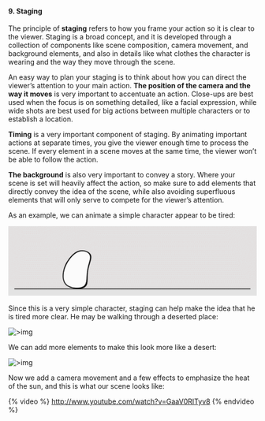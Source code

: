 #### 9. Staging

The principle of **staging** refers to how you frame your action so it is clear to the viewer. Staging is a broad concept, and it is developed through a collection of components like scene composition, camera movement,  and background elements, and also in details like what clothes the character is wearing and the way they move through the scene.

An easy way to plan your staging is to think about how you can direct the viewer’s attention to your main action. **The position of the camera and the way it moves** is very important to accentuate an action. Close-ups are best used when the focus is on something detailed, like a facial expression, while wide shots are best used for big actions between multiple characters or to establish a location.

**Timing** is a very important component of staging. By animating important actions at separate times, you give the viewer enough time to process the scene. If every element in a scene moves at the same time, the viewer won’t be able to follow the action.

**The background** is also very important to convey a story. Where your scene is set will heavily affect the action, so make sure to add elements that directly convey the idea of the scene, while also avoiding superfluous elements that will only serve to compete for the viewer’s attention.

As an example, we can animate a simple character appear to be tired:

![>img](/assets/05_staging01.gif)

Since this is a very simple character, staging can help make the idea that he is tired more clear. He may be walking through a deserted place:

![>img](/assets/06_staging02.gif)

We can add more elements to make this look more like a desert:

![>img](/assets/07_staging03.gif)

Now we add a camera movement and a few effects to emphasize the heat of the sun, and this is what our scene looks like:

{% video %} http://www.youtube.com/watch?v=GaaV0RITyv8 {% endvideo %}